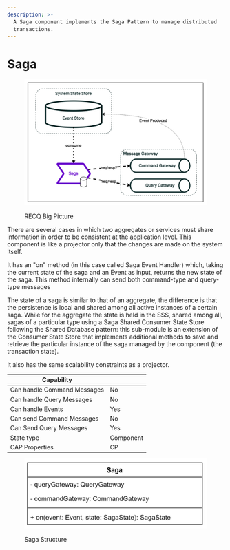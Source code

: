 ```yaml
---
description: >-
  A Saga component implements the Saga Pattern to manage distributed
  transactions.
---
```


# Saga

<figure><img src="../../.gitbook/assets/image (29).png" alt=""><figcaption><p>RECQ Big Picture</p></figcaption></figure>

There are several cases in which two aggregates or services must share information in order to be consistent at the application level. This component is like a projector only that the changes are made on the system itself.

It has an "on" method (in this case called Saga Event Handler) which, taking the current state of the saga and an Event as input, returns the new state of the saga. This method internally can send both command-type and query-type messages

The state of a saga is similar to that of an aggregate, the difference is that the persistence is local and shared among all active instances of a certain saga. While for the aggregate the state is held in the SSS, shared among all, sagas of a particular type using a Saga Shared Consumer State Store following the Shared Database pattern: this sub-module is an extension of the Consumer State Store that implements additional methods to save and retrieve the particular instance of the saga managed by the component (the transaction state).

It also has the same scalability constraints as a projector.

| Capability                  |           |
| --------------------------- | --------- |
| Can handle Command Messages | No        |
| Can handle Query Messages   | No        |
| Can handle Events           | Yes       |
| Can send Command Messages   | No        |
| Can Send Query Messages     | Yes       |
| State type                  | Component |
| CAP Properties              | CP        |

<figure><img src="../../.gitbook/assets/image (31).png" alt=""><figcaption><p>Saga Structure</p></figcaption></figure>
